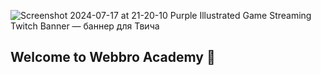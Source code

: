 ![Screenshot 2024-07-17 at 21-20-10 Purple Illustrated Game Streaming Twitch Banner — баннер для Твича](https://github.com/user-attachments/assets/8eb13b81-2b1f-48a1-a1e9-86beacc213cd)
## Welcome to Webbro Academy 👋
